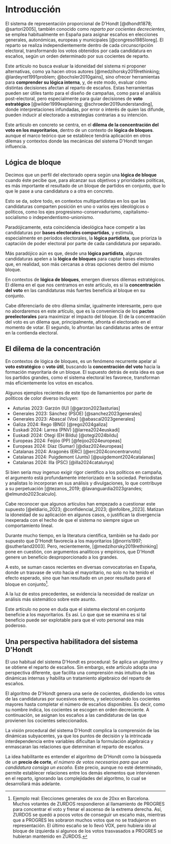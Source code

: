 # Introducción

El sistema de representación proporcional de D’Hondt [@dhondt1878; @sartori2005],
también conocido como _reparto por cocientes decrecientes_,
se emplea habitualmente en España para asignar escaños
en elecciones generales, autonómicas, europeas y municipales [@congreso1985loreg].
El reparto se realiza independientemente dentro de cada circunscripción electoral,
transformando los votos obtenidos por cada candidatura en escaños,
según un orden determinado por sus cocientes de reparto.

Este artículo no busca evaluar la idoneidad del sistema
ni proponer alternativas, como ya hacen otros autores
[@medzihorsky2019rethinking; @lardeyret1991problem; @bochsler2010gains],
sino ofrecer herramientas para **comprender su lógica interna**,
y, de este modo, evaluar cómo distintas decisiones
afectan al reparto de escaños.
Estas herramientas pueden ser útiles tanto para el diseño de campañas,
como para el análisis post-electoral,
pero especialmente para guiar decisiones de **voto estratégico**
[@wilder1999explaining; @schroeder2019understanding],
donde interpretaciones infundadas,
por error o interés de quien las difunde,
pueden inducir al electorado a estrategias contrarias a su intención.

Este articulo en concreto se centra,
en el **dilema de la concentración del voto en los mayoritarios**,
dentro de un contexto de **lógica de bloques**.
aunque el marco teórico que se establece
tendría aplicación en otros dilemas y contextos
donde las mecánicas del sistema D'Hondt tengan influencia.


## Lógica de bloque

Decimos que un perfil del electorado opera según una **lógica de bloque**
cuando éste pecibe que,
para alcanzar sus objetivos y prioridades políticas,
es más importante el resultado de un bloque de partidos en conjunto,
que lo que le pase a una candidatura o a otra en concreto.

Esto se da, sobre todo, en contextos multipartidistas
en los que las candidaturas comparten posición
en uno o varios ejes ideológicos o políticos,
como los ejes progresismo-conservadurismo,
capitalismo-socialismo o independentismo-unionismo.

Paradójicamente, esta coincidencia ideológica
hace competir a las candidaturas por **bases electorales compartidas**,
y estimula, especialmente en períodos electorales,
la **lógica partidista**, que prioriza la captación de poder electoral
por parte de cada candidatura por separado.

Más paradójico aún es que, desde una **lógica partidista**,
algunas candidaturas apelen a la **lógica de bloques**
para captar bases electorales
que, en realidad, son más cercanas
a otras opciones dentro del mismo bloque.

En contextos de **lógica de bloques**,
emergen diversos dilemas estratégicos.
El dilema en el que nos centramos en este artículo,
es si la **concentración del voto** en las candidaturas más fuertes
beneficia al bloque en su conjunto.

Cabe diferenciarlo de otro dilema similar,
igualmente interesante, pero que no abordaremos en este artículo,
que es la conveniencia de los **pactos preelectorales**
para maximizar el impacto del bloque.
El de la concentración del voto es un dilema que,
principalmente, afronta el electorado en el momento de votar.
El segundo, lo afrontan las candidaturas
antes de entrar en la contienda electoral.

## El dilema de la concentración

En contextos de lógica de bloques, es un fenómeno recurrente
apelar al **voto estratégico** o **voto útil**,
buscando la **concentración del voto**
hacia la formación mayoritaria de un bloque.
El supuesto detrás de esta idea es que los partidos grandes,
como el sistema electoral les favorece,
transforman más eficientemente los votos en escaños.

Algunos ejemplos recientes de este tipo de llamamientos
por parte de políticos de color diverso incluyen:

- Asturias 2023: Garzón (IU) [@garzon2023asturias]
- Generales 2023: Sánchez (PSOE) [@sanchez2023generales]
- Generales 2023: Abascal (Vox) [@abascal2023generales]
- Galiza 2024: Rego (BNG) [@rego2024galiza]
- Euskadi 2024: Larrea (PNV) [@larrea2024euskadi]
- Euskadi 2024: Otegi (EH Bildu) [@otegi2024bildu]
- Europeas 2024: Feijóo (PP) [@feijoo2024europeas]
- Europeas 2024: Díaz (Sumar) [@diaz2024europeas]
- Catalanas 2024: Aragonès (ERC) [@erc2024concentrarvoto]
- Catalanas 2024: Puigdemont (Junts) [@puigdemont2024catalanas]
- Catalanas 2024: Illa (PSC) [@illa2024catalunya]

Si bien sería muy ingenuo exigir rigor científico a los políticos en campaña,
el argumento está profundamente interiorizado en la sociedad.
Periodistas y analistas lo incorporan en sus análisis y divulgaciones,
lo que contribuye a su perpetuación [@tezanos_2019; @lavanguardia2023grandes; @elmundo2023calculo].

Cabe reconocer que algunos artículos han empezado a cuestionar este supuesto
[@eldiario_2023; @confidencial_2023; @infolibre_2023].
Matizan la idoneidad de su aplicación en algunos casos,
o justifican la divergencia inexperada
con el hecho de que el sistema no siempre
sigue un comportamiento lineal.

Durante mucho tiempo, en la literatura científica,
también se ha dado por supuesto que D'Hondt favorecía a los mayoritarios
[@norris1997; @sutherland2003].
Pero, recientemente, [@medzihorsky2019rethinking]
pone en cuestión, con argumentos analíticos y empíricos,
que D'Hondt genere un beneficio desproporcionado a los grandes.

A esto, se suman casos recientes en diversas convocatorias en España,
donde un trasvase de voto hacia el mayoritario,
no solo no ha tenido el efecto esperado,
sino que han resultado en un peor resultado para el bloque en conjunto[^1].

A la luz de estos precedentes, se evidencia la necesidad
de realizar un análisis más sistemático sobre este asunto.

Este artículo no pone en duda que el sistema electoral en conjunto
beneficie a los mayoritarios.
Es así.
Lo que que se examina es si tal beneficio puede ser explotable
para que el voto personal sea más poderoso.

[^1]: Ejemplo real: Elecciones generales de xxx de 20xx en Barcelona.
    Muchos votantes de ZURDOS respondieron al llamamiento de PROGRES
    para concentrar el voto y frenar el ascenso de la extrema derecha.
    Así, ZURDOS se quedó a pocos votos de conseguir un escaño más,
    mientras que a PROGRES les sobraron muchos votos que no se tradujeron en representación.
    El último escaño se lo llevó VOX,
    pero hubiera ido al bloque de izquierda si algunos de los votos trasvasados
    a PROGRES se hubieran mantenido en ZURDOS.


## Una perspectiva habilitadora del sistema D'Hondt

El uso habitual del sistema D'Hondt es procedural:
Se aplica un algoritmo y se obtiene el reparto de escaños.
Sin embargo, este artículo adopta una perspectiva diferente,
que facilita una comprensión más intuitiva de las dinámicas internas
y habilita un tratamiento algebraico del reparto de escaños.

El algoritmo de D'Hondt genera una serie de cocientes,
dividiendo los votos de las candidaturas por sucesivos enteros,
y seleccionando los cocientes mayores hasta completar el número de escaños disponibles.
Es decir, como su nombre indica,
los cocientes se escogen en orden decreciente.
A continuación, se asignan los escaños a las candidaturas
de las que provienen los cocientes seleccionados.

La visión procedural del sistema D'Hondt complica la comprensión
de las dinámicas subyacentes, ya que los puntos de decisión
y la intrincada interdependencia entre variables dificultan
la formulación algebraica y enmascaran las relaciones que determinan
el reparto de escaños.

La idea habilitante es entender el algoritmo de D'Hondt
como la búsqueda de un **precio de corte**,
*el número de votos necesarios
para que una candidatura consiga un escaño.*
Este precio, aunque no esté determinado, permite establecer relaciones
entre los demás elementos que intervienen en el reparto,
ignorando las complejidades del algoritmo,
lo cual se desarrollará más adelante.
